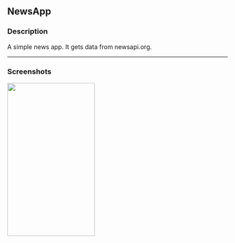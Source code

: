 ## NewsApp  ##


### Description ###

 A simple news app. It gets data from newsapi.org.
- - - -
### Screenshots ###
<img src="https://user-images.githubusercontent.com/94231197/154659789-f888ee62-e6d0-4271-ae56-d20cce8a8741.png" width="200" height="350">
